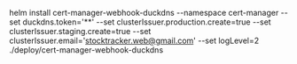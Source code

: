 helm install cert-manager-webhook-duckdns --namespace cert-manager --set duckdns.token='**' --set clusterIssuer.production.create=true --set clusterIssuer.staging.create=true --set clusterIssuer.email='stocktracker.web@gmail.com' --set logLevel=2 ./deploy/cert-manager-webhook-duckdns